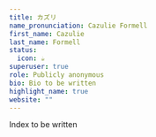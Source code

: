 ```yaml
---
title: カズリ
name_pronunciation: Cazulie Formell
first_name: Cazulie
last_name: Formell
status:
  icon: ☕️
superuser: true
role: Publicly anonymous
bio: Bio to be written
highlight_name: true
website: ""
---
```


Index to be written